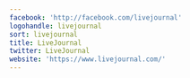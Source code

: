 ```yaml
---
facebook: 'http://facebook.com/livejournal'
logohandle: livejournal
sort: livejournal
title: LiveJournal
twitter: LiveJournal
website: 'https://www.livejournal.com/'
---
```

